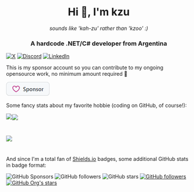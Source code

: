 <h1 align="center">Hi 👋, I'm kzu</h1>
<p align="center"><i>sounds like 'kah-zu' rather than 'kzoo' :)</i></p>
<h3 align="center">A hardcode .NET/C# developer from Argentina</h3>

[![X](https://img.shields.io/badge/X-@kzu-blue?logo=twitter&logoColor=1D9BF0&labelColor=black)](https://x.com/kzu)
[![Discord](https://img.shields.io/badge/discord-danielkzu-7289DA.svg?logo=discord&logoColor=white)](https://discord.gg/8PtpGdu)
[![LinkedIn](https://img.shields.io/badge/LinkedIn-danielkzu-0A66C2.svg?logo=linkedin&logoColor=0A66C2&labelColor=silver)]([https://discord.gg/8PtpGdu](https://linkedin.com/in/danielcazzulino))

This is my sponsor account so you can contribute to my ongoing opensource work, no minimum amount required 🙏

[![Sponsor me 🙏](https://raw.githubusercontent.com/devlooped/sponsors/main/sponsor.png "Sponsor me 🙏")](https://github.com/sponsors/devlooped)

Some fancy stats about my favorite hobbie (coding on GitHub, of course!):

<p>
<picture>
  <source
    srcset="https://github-readme-stats.vercel.app/api?username=kzu&show_icons=true&locale=en&show=discussions_answered&theme=dark&custom_title=Kzu%20Stats%20In%20A%20Nutshell"
    media="(prefers-color-scheme: dark)"
  />
  <source
    srcset="https://github-readme-stats.vercel.app/api?username=kzu&show_icons=true&locale=en&show=discussions_answered&custom_title=Kzu%20Stats%20In%20A%20Nutshell"
    media="(prefers-color-scheme: light), (prefers-color-scheme: no-preference)"
  />
  <img align="left" src="https://github-readme-stats.vercel.app/api?username=kzu&show_icons=true&locale=en&show=discussions_answered&custom_title=Kzu%20Stats%20In%20A%20Nutshell" />
</picture>
</p>

<p>
<picture>
  <source
    srcset="https://github-readme-streak-stats.herokuapp.com/?user=kzu&theme=dark"
    media="(prefers-color-scheme: dark)"
  />
  <source
    srcset="https://github-readme-streak-stats.herokuapp.com/?user=kzu"
    media="(prefers-color-scheme: light), (prefers-color-scheme: no-preference)"
  />
  <img align="center" src="https://github-readme-streak-stats.herokuapp.com/?user=kzu" />
</picture>
</p>

<h1></h1>

<p>
<picture>
  <source
    srcset="https://github-readme-stats.vercel.app/api/top-langs?username=kzu&show_icons=true&locale=en&layout=compact&theme=dark&size_weight=0.5&count_weight=0.5"
    media="(prefers-color-scheme: dark)"
  />
  <source
    srcset="https://github-readme-stats.vercel.app/api/top-langs?username=kzu&show_icons=true&locale=en&layout=compact&size_weight=0.5&count_weight=0.5"
    media="(prefers-color-scheme: light), (prefers-color-scheme: no-preference)"
  />
  <img align="center" src="https://github-readme-stats.vercel.app/api/top-langs?username=kzu&show_icons=true&locale=en&layout=compact&size_weight=0.5&count_weight=0.5" />
</picture>
</p>

<h1></h1>

And since I'm a total fan of [Shields.io](https://shields.io/) badges, some additional GitHub stats in badge format:

![GitHub Sponsors](https://img.shields.io/github/sponsors/devlooped?color=C65197&label=@devlooped%20sponsors)
![GitHub followers](https://img.shields.io/github/followers/kzu?logo=GitHub&label=@kzu%20followers)
![GitHub stars](https://img.shields.io/github/stars/kzu?logo=GitHub&label=@kzu%20stars&affiliations=OWNER,COLLABORATOR&color=FFC83D)
[![GitHub followers](https://img.shields.io/github/followers/devlooped?logo=GitHub&label=@devlooped%20followers)](https://github.com/devlooped)
[![GitHub Org's stars](https://img.shields.io/github/stars/devlooped?logo=GitHub&label=@devlooped%20stars)](https://github.com/devlooped)
